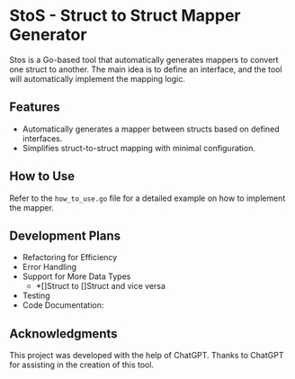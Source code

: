 # StoS - Struct to Struct Mapper Generator

Stos is a Go-based tool that automatically generates mappers to convert one struct to another. The main idea is to define an interface, and the tool will automatically implement the mapping logic.

## Features

- Automatically generates a mapper between structs based on defined interfaces.
- Simplifies struct-to-struct mapping with minimal configuration.

## How to Use

Refer to the `how_to_use.go` file for a detailed example on how to implement the mapper.

## Development Plans
- Refactoring for Efficiency
- Error Handling
- Support for More Data Types
  - *[]Struct to []Struct and vice versa
- Testing
- Code Documentation:

## Acknowledgments

This project was developed with the help of ChatGPT. Thanks to ChatGPT for assisting in the creation of this tool.
